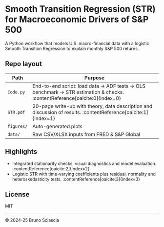 # Smooth Transition Regression (STR) for Macroeconomic Drivers of S&P 500

A Python workflow that models U.S. macro-financial data with a logistic Smooth Transition Regression to explain monthly S&P 500 returns.

## Repo layout
| Path        | Purpose |
|-------------|---------|
| `Code.py`   | End-to-end script: load data → ADF tests → OLS benchmark → STR estimation & checks. :contentReference[oaicite:0]{index=0} |
| `STR.pdf`   | 20-page write-up with theory, data description and discussion of results. :contentReference[oaicite:1]{index=1} |
| `figures/`  | Auto-generated plots |
| `data/`     | Raw CSV/XLSX inputs from FRED & S&P Global |

## Highlights
- Integrated stationarity checks, visual diagnostics and model evaluation. :contentReference[oaicite:2]{index=2}  
- Logistic STR with time-varying coefficients plus residual, normality and heteroskedasticity tests. :contentReference[oaicite:3]{index=3}  

## License
MIT

---

© 2024-25 Bruno Sciascia
